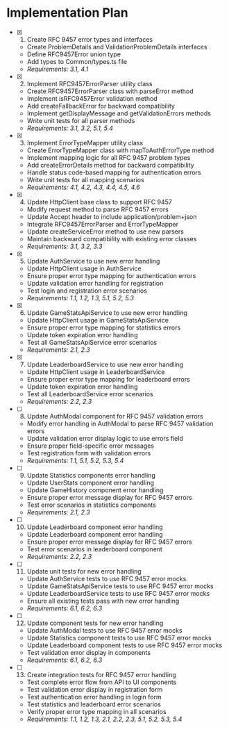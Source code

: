 # Implementation Plan

- [x] 1. Create RFC 9457 error types and interfaces





  - Create ProblemDetails and ValidationProblemDetails interfaces
  - Define RFC9457Error union type
  - Add types to Common/types.ts file
  - _Requirements: 3.1, 4.1_

- [x] 2. Implement RFC9457ErrorParser utility class





  - Create RFC9457ErrorParser class with parseError method
  - Implement isRFC9457Error validation method
  - Add createFallbackError for backward compatibility
  - Implement getDisplayMessage and getValidationErrors methods
  - Write unit tests for all parser methods
  - _Requirements: 3.1, 3.2, 5.1, 5.4_

- [x] 3. Implement ErrorTypeMapper utility class






  - Create ErrorTypeMapper class with mapToAuthErrorType method
  - Implement mapping logic for all RFC 9457 problem types
  - Add createErrorDetails method for backward compatibility
  - Handle status code-based mapping for authentication errors
  - Write unit tests for all mapping scenarios
  - _Requirements: 4.1, 4.2, 4.3, 4.4, 4.5, 4.6_

- [x] 4. Update HttpClient base class to support RFC 9457





  - Modify request method to parse RFC 9457 errors
  - Update Accept header to include application/problem+json
  - Integrate RFC9457ErrorParser and ErrorTypeMapper
  - Update createServiceError method to use new parsers
  - Maintain backward compatibility with existing error classes
  - _Requirements: 3.1, 3.2, 3.3_

- [x] 5. Update AuthService to use new error handling





  - Update HttpClient usage in AuthService
  - Ensure proper error type mapping for authentication errors
  - Update validation error handling for registration
  - Test login and registration error scenarios
  - _Requirements: 1.1, 1.2, 1.3, 5.1, 5.2, 5.3_

- [x] 6. Update GameStatsApiService to use new error handling





  - Update HttpClient usage in GameStatsApiService
  - Ensure proper error type mapping for statistics errors
  - Update token expiration error handling
  - Test all GameStatsApiService error scenarios
  - _Requirements: 2.1, 2.3_

- [x] 7. Update LeaderboardService to use new error handling





  - Update HttpClient usage in LeaderboardService
  - Ensure proper error type mapping for leaderboard errors
  - Update token expiration error handling
  - Test all LeaderboardService error scenarios
  - _Requirements: 2.2, 2.3_

- [ ] 8. Update AuthModal component for RFC 9457 validation errors
  - Modify error handling in AuthModal to parse RFC 9457 validation errors
  - Update validation error display logic to use errors field
  - Ensure proper field-specific error messages
  - Test registration form with validation errors
  - _Requirements: 1.1, 5.1, 5.2, 5.3, 5.4_

- [ ] 9. Update Statistics components error handling
  - Update UserStats component error handling
  - Update GameHistory component error handling
  - Ensure proper error message display for RFC 9457 errors
  - Test error scenarios in statistics components
  - _Requirements: 2.1, 2.3_

- [ ] 10. Update Leaderboard component error handling
  - Update Leaderboard component error handling
  - Ensure proper error message display for RFC 9457 errors
  - Test error scenarios in leaderboard component
  - _Requirements: 2.2, 2.3_

- [ ] 11. Update unit tests for new error handling
  - Update AuthService tests to use RFC 9457 error mocks
  - Update GameStatsApiService tests to use RFC 9457 error mocks
  - Update LeaderboardService tests to use RFC 9457 error mocks
  - Ensure all existing tests pass with new error handling
  - _Requirements: 6.1, 6.2, 6.3_

- [ ] 12. Update component tests for new error handling
  - Update AuthModal tests to use RFC 9457 error mocks
  - Update Statistics component tests to use RFC 9457 error mocks
  - Update Leaderboard component tests to use RFC 9457 error mocks
  - Test validation error display in components
  - _Requirements: 6.1, 6.2, 6.3_

- [ ] 13. Create integration tests for RFC 9457 error handling
  - Test complete error flow from API to UI components
  - Test validation error display in registration form
  - Test authentication error handling in login form
  - Test statistics and leaderboard error scenarios
  - Verify proper error type mapping in all scenarios
  - _Requirements: 1.1, 1.2, 1.3, 2.1, 2.2, 2.3, 5.1, 5.2, 5.3, 5.4_